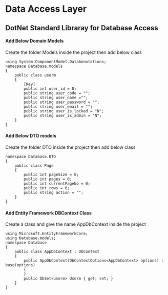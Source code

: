 # Data Access Layer 

## DotNet Standard Libraray for Database Access

#### Add Below Domain Models

<p> Create the folder Models inside the project 
then add below class
</p>

```
using System.ComponentModel.DataAnnotations;
namespace Database.models
{
    public class userm
    {
        [Key]
        public int user_id = 0;
        public string user_code = "";
        public string user_name ="";
        public string user_password = "";
        public string user_email = "";
        public string user_is_locked = "N";
        public string user_is_admin = "N";
    }
}
```
#### Add Below DTO models
<p>Create the folder DTO inside the project 
then add below class
</p>

```
namespace Database.DTO
{
    public class Page
    {
        public int pageSize = 0;
        public int pages = 0;
        public int currentPageNo = 0;
        public int rows = 0;
        public string action = "";
    }
}
```

#### Add Entity Framework DBContext Class
<p>Create a class and give the name AppDbContext
inside the project
</p>


```
using Microsoft.EntityFrameworkCore;
using Database.models;
namespace Database
{
    public class AppDbContext : DbContext
    {
        public AppDbContext(DbContextOptions<AppDbContext> options) : base(options)
        {
        }
        public DbSet<userm> Userm { get; set; }
    }
}
```
